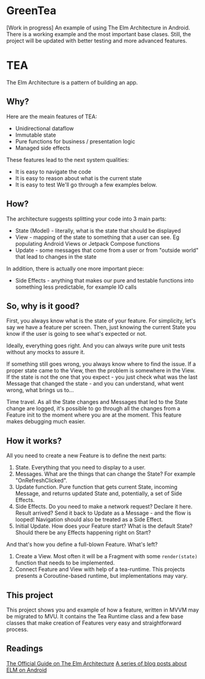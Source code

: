 # GreenTea 

[Work in progress]
An example of using The Elm Architecture in Android. There is a working example and the most important base clases. Still, the project will be updated with better testing and more advanced features.

# TEA

The Elm Architecture is a pattern of building an app.

## Why?

Here are the meain features of TEA:
*   Unidirectional dataflow
*   Immutable state
*   Pure functions for business / presentation logic
*   Managed side effects

These features lead to the next system qualities:
* It is easy to navigate the code
* It is easy to reason about what is the current state
* It is easy to test
We'll go through a few examples below.

## How?

The architecture suggests splitting your code into 3 main parts:
* State (Model) - literally, what is the state that should be displayed
* View - mapping of the state to something that a user can see. Eg populating Android Views or Jetpack Compose functions
* Update - some messages that come from a user or from "outside world" that lead to changes in the state

In addition, there is actually one more important piece:
* Side Effects - anything that makes our pure and testable functions into something less predictable, for example IO calls

## So, why is it good?

First, you always know what is the state of your feature. For simplicity, let's say we have a feature per screen. Then, just knowing the current State you know if the user is going to see what's expected or not.

Ideally, everything goes right. And you can always write pure unit tests without any mocks to assure it.

If something still goes wrong, you always know where to find the issue. If a proper state came to the View, then the problem is somewhere in the View. If the state is not the one that you expect - you just check what was the last Message that changed the state - and you can understand, what went wrong, what brings us to...

Time travel. As all the State changes and Messages that led to the State change are logged, it's possible to go through all the changes from a Feature init to the moment where you are at the moment. This feature makes debugging much easier.

## How it works?

All you need to create a new Feature is to define the next parts:
1. State. Everything that you need to display to a user.
1. Messages. What are the things that can change the State? For example "OnRefreshClicked".
1. Update function. Pure function that gets current State, incoming Message, and returns updated State and, potentially, a set of Side Effects.
1. Side Effects. Do you need to make a network request? Declare it here. Result arrived? Send it back to Update as a Message - and the flow is looped! Navigation should also be treated as a Side Effect.
1. Initial Update. How does your Feature start? What is the default State? Should there be any Effects happening right on Start?

And that's how you define a full-blown Feature. What's left?
1. Create a View. Most often it will be a Fragment with some `render(state)` function that needs to be implemented.
2. Connect Feature and View with help of a tea-runtime. This projects presents a Coroutine-based runtime, but implementations may vary.

## This project

This project shows you and example of how a feature, written in MVVM may be migrated to MVU. It contains the Tea Runtime class and a few base classes that make creation of Features very easy and straightforward process.

## Readings

[The Official Guide on The Elm Architecture](https://guide.elm-lang.org/architecture/)
[A series of blog posts about ELM on Android](https://proandroiddev.com/taming-state-in-android-with-elm-architecture-and-kotlin-part-1-566caae0f706)
